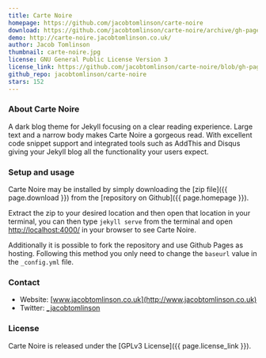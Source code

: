 ```yaml
---
title: Carte Noire
homepage: https://github.com/jacobtomlinson/carte-noire
download: https://github.com/jacobtomlinson/carte-noire/archive/gh-pages.zip
demo: http://carte-noire.jacobtomlinson.co.uk/
author: Jacob Tomlinson
thumbnail: carte-noire.jpg
license: GNU General Public License Version 3
license_link: https://github.com/jacobtomlinson/carte-noire/blob/gh-pages/LICENSE
github_repo: jacobtomlinson/carte-noire
stars: 152
---
```


### About Carte Noire

A dark blog theme for Jekyll focusing on a clear reading experience.
Large text and a narrow body makes Carte Noire a gorgeous read. With
excellent code snippet support and integrated tools such as AddThis and
Disqus giving your Jekyll blog all the functionality your users expect.

### Setup and usage

Carte Noire may be installed by simply downloading the [zip file]({{ page.download }})
from the [repository on Github]({{ page.homepage }}).

Extract the zip to your desired location and then open that location in
your terminal, you can then type `jekyll serve` from the terminal and
open [http://localhost:4000/](http://localhost:4000/) in your browser
to see Carte Noire.

Additionally it is possible to fork the repository and use Github Pages
as hosting. Following this method you only need to change the `baseurl`
value in the `_config.yml` file.

### Contact

- Website: [www.jacobtomlinson.co.uk](http://www.jacobtomlinson.co.uk)
- Twitter: [_jacobtomlinson](https://twitter.com/_JacobTomlinson)

### License

Carte Noire is released under the [GPLv3 License]({{ page.license_link }}).
